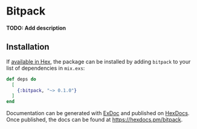 # Bitpack

**TODO: Add description**

## Installation

If [available in Hex](https://hex.pm/docs/publish), the package can be installed
by adding `bitpack` to your list of dependencies in `mix.exs`:

```elixir
def deps do
  [
    {:bitpack, "~> 0.1.0"}
  ]
end
```

Documentation can be generated with [ExDoc](https://github.com/elixir-lang/ex_doc)
and published on [HexDocs](https://hexdocs.pm). Once published, the docs can
be found at <https://hexdocs.pm/bitpack>.

